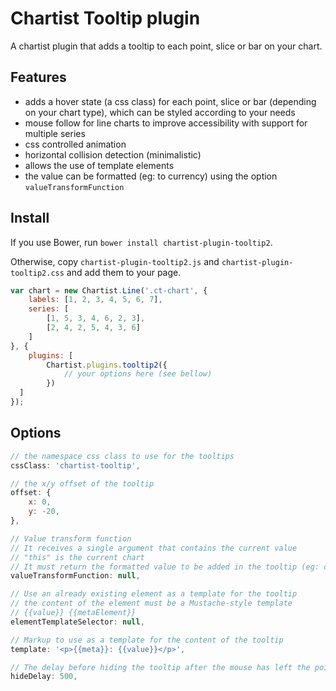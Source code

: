 # Chartist Tooltip plugin

A chartist plugin that adds a tooltip to each point, slice or bar on your chart.

## Features
* adds a hover state (a css class) for each point, slice or bar (depending on your chart type), which can be styled according to your needs
* mouse follow for line charts to improve accessibility with support for multiple series
* css controlled animation
* horizontal collision detection (minimalistic)
* allows the use of template elements
* the value can be formatted (eg: to currency) using the option `valueTransformFunction`


## Install
If you use Bower, run `bower install chartist-plugin-tooltip2`.

Otherwise, copy `chartist-plugin-tooltip2.js` and `chartist-plugin-tooltip2.css` and add them to your page.

```javascript
var chart = new Chartist.Line('.ct-chart', {
    labels: [1, 2, 3, 4, 5, 6, 7],
    series: [
        [1, 5, 3, 4, 6, 2, 3],
        [2, 4, 2, 5, 4, 3, 6]
    ]
}, {
    plugins: [
        Chartist.plugins.tooltip2({
            // your options here (see bellow)
        })
  ]
});
```

## Options
```javascript
// the namespace css class to use for the tooltips
cssClass: 'chartist-tooltip',

// the x/y offset of the tooltip
offset: {
    x: 0,
    y: -20,
},

// Value transform function
// It receives a single argument that contains the current value
// "this" is the current chart
// It must return the formatted value to be added in the tooltip (eg: currency format)
valueTransformFunction: null,

// Use an already existing element as a template for the tooltip
// the content of the element must be a Mustache-style template
// {{value}} {{metaElement}}
elementTemplateSelector: null,

// Markup to use as a template for the content of the tooltip
template: '<p>{{meta}}: {{value}}</p>',

// The delay before hiding the tooltip after the mouse has left the point, slice or bar
hideDelay: 500,
```
